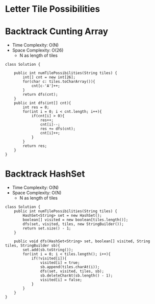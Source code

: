 # Letter Tile Possibilities

# Backtrack Cunting Array

- Time Complexity: O(N)
- Space Complexity: O(26)
  - N as length of tiles

```
class Solution {

    public int numTilePossibilities(String tiles) {
        int[] cnt = new int[26];
        for(char c: tiles.toCharArray()){
            cnt[c-'A']++;
        }
        return dfs(cnt);
    }
    public int dfs(int[] cnt){
        int res = 0;
        for(int i = 0; i < cnt.length; i++){
            if(cnt[i] > 0){
                res++;
                cnt[i]--;
                res += dfs(cnt);
                cnt[i]++;
            }
        }
        return res;
    }
}
```

# Backtrack HashSet

- Time Complexity: O(N)
- Space Complexity: O(N)
  - N as length of tiles

```
class Solution {
    public int numTilePossibilities(String tiles) {
        HashSet<String> set = new HashSet();
        boolean[] visited = new boolean[tiles.length()];
        dfs(set, visited, tiles, new StringBuilder());
        return set.size() - 1;
    }

    public void dfs(HashSet<String> set, boolean[] visited, String tiles, StringBuilder sb){
        set.add(sb.toString());
        for(int i = 0; i < tiles.length(); i++){
            if(!visited[i]){
                visited[i] = true;
                sb.append(tiles.charAt(i));
                dfs(set, visited, tiles, sb);
                sb.deleteCharAt(sb.length() - 1);
                visited[i] = false;
            }
        }
    }
}
```
